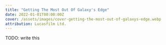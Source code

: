 ```yaml
---
title: "Getting The Most Out Of Galaxy's Edge"
date: 2022-01-01T00:00:00Z
cover: /assets/images/cover-getting-the-most-out-of-galaxys-edge.webp
attribution: Lucasfilm Ltd.
---
```


TODO: write this

